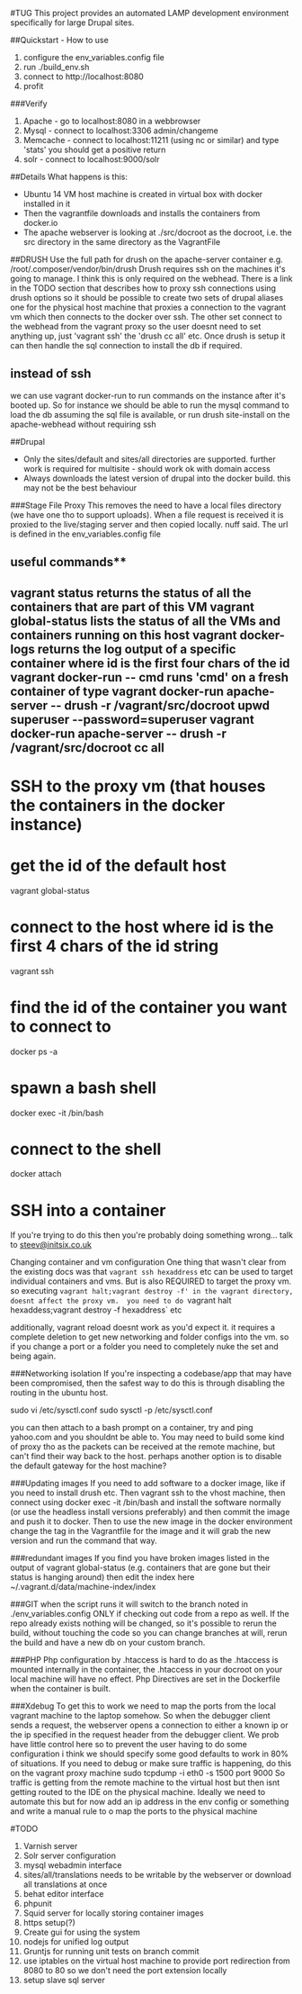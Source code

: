 #TUG
This project provides an automated LAMP development environment specifically for large Drupal sites. 

##Quickstart - How to use
1. configure the env_variables.config file
4. run ./build_env.sh
5. connect to http://localhost:8080
8. profit

###Verify
1. Apache - go to localhost:8080 in a webbrowser
2. Mysql - connect to localhost:3306 admin/changeme
3. Memcache - connect to localhost:11211 (using nc or similar) and type 'stats' you should get a positive return
3. solr - connect to localhost:9000/solr

##Details
What happens is this:
- Ubuntu 14 VM host machine is created in virtual box with docker installed in it
- Then the vagrantfile downloads and installs the containers from docker.io
- The apache webserver is looking at ./src/docroot as the docroot, i.e. the src directory in the same directory as the VagrantFile

##DRUSH
Use the full path for drush on the apache-server container e.g. /root/.composer/vendor/bin/drush
Drush requires ssh on the machines it's going to manage.  I think this is only required on the webhead.  There is a link in the TODO section that describes how to proxy ssh connections using drush options so it should be possible to create two sets of drupal aliases one for the physical host machine that proxies a connection to the vagrant vm which then connects to the docker over ssh.  The other set connect to the webhead from the vagrant proxy so the user doesnt need to set anything up, just 'vagrant ssh' the 'drush cc all' etc.
Once drush is setup it can then handle the sql connection to install the db if required.

## instead of ssh
we can use vagrant docker-run to run commands on the instance after it's booted up. 
So for instance we should be able to run the mysql command to load the db assuming the sql file is available, or run drush site-install on the apache-webhead without requiring ssh

##Drupal
- Only the sites/default and sites/all directories are supported. further work is required for multisite - should work ok with domain access
- Always downloads the latest version of drupal into the docker build.  this may not be the best behaviour

###Stage File Proxy
This removes the need to have a local files directory (we have one tho to support uploads). When a file request is received it is proxied to the live/staging server and then copied locally. nuff said. The url is defined in the env_variables.config file


useful commands**
-----------------
vagrant status 				returns the status of all the containers that are part of this VM
vagrant global-status   	lists the status of all the VMs and containers running on this host
vagrant docker-logs <id> 	returns the log output of a specific container where id is the first four chars of the id
vagrant docker-run <id> -- cmd  runs 'cmd' on a fresh container of type
vagrant docker-run apache-server -- drush -r /vagrant/src/docroot upwd superuser --password=superuser
vagrant docker-run apache-server -- drush -r /vagrant/src/docroot cc all
----------------- 

# SSH to the proxy vm (that houses the containers in the docker instance)

# get the id of the default host
vagrant global-status

# connect to the host where id is the first 4 chars of the id string
vagrant ssh <id> 

# find the id of the container you want to connect to
docker ps -a

# spawn a bash shell
docker exec -it <id> /bin/bash

# connect to the shell
docker attach <id>

# SSH into a container
If you're trying to do this then you're probably doing something wrong... talk to steev@initsix.co.uk

Changing container and vm configuration
One thing that wasn't clear from the existing docs was that `vagrant ssh hexaddress` etc can be used to target individual containers and vms.  But is also REQUIRED to target the proxy vm.  so executing `vagrant halt;vagrant destroy -f' in the vagrant directory, doesnt affect the proxy vm.  you need to do `vagrant halt hexaddess;vagrant destroy -f hexaddress` etc

additionally, vagrant reload doesnt work as you'd expect it.  it requires a complete deletion to get new networking and folder configs into the vm.  so if you change a port or a folder you need to completely nuke the set and being again. 

###Networking isolation
If you're inspecting a codebase/app that may have been compromised, then the safest way to do this is through disabling the routing in the ubuntu host.  

sudo vi /etc/sysctl.conf 
sudo sysctl -p /etc/sysctl.conf

you can then attach to a bash prompt on a container, try and ping yahoo.com and you shouldnt be able to.  You may need to build some kind of proxy tho as the packets can be received at the remote machine, but can't find their way back to the host. perhaps another option is to disable the default gateway for the host machine?

###Updating images
If you need to add software to a docker image, like if you need to install drush etc.  Then vagrant ssh to the vhost machine, then connect using docker exec -it /bin/bash and install the software normally (or use the headless install versions preferably) and then commit the image and push it to docker.  Then to use the new image in the docker environment change the tag in the Vagrantfile for the image and it will grab the new version and run the command that way. 

###redundant images
If you find you have broken images listed in the output of vagrant global-status (e.g. containers that are gone but their status is hanging around) then edit the index here ~/.vagrant.d/data/machine-index/index

###GIT
when the script runs it will switch to the branch noted in ./env_variables.config ONLY if checking out code from a repo as well.  If the repo already exists nothing will be changed, so it's possible to rerun the build, without touching the code so you can change branches at will, rerun the build and have a new db on your custom branch. 

###PHP
Php configuration by .htaccess is hard to do as the .htaccess is mounted internally in the container, the .htaccess in your docroot on your local machine will have no effect. Php Directives are set in the Dockerfile when the container is built. 

###Xdebug
To get this to work we need to map the ports from the local vagrant machine to the laptop somehow.  So when the debugger client sends a request, the webserver opens a connection to either a known ip or the ip specified in the request header from the debugger client. We prob have little control here so to prevent the user having to do some configuration i think we should specify some good defaults to work in 80% of situations. 
If you need to debug or make sure traffic is happening, do this on the vagrant proxy machine sudo tcpdump -i eth0  -s 1500 port 9000
So traffic is getting from the remote machine to the virtual host but then isnt getting routed to the IDE on the physical machine.  Ideally we need to automate this but for now add an ip address in the env config or something and write a manual rule to o map the ports to the physical machine


#TODO
1. Varnish server
2. Solr server configuration
3. mysql webadmin interface
4. sites/all/translations needs to be writable by the webserver or download all translations at once
6. behat editor interface
7. phpunit
9. Squid server for locally storing container images
10. https setup(?)
12. Create gui for using the system
13. nodejs for unified log output
14. Gruntjs for running unit tests on branch commit
18. use iptables on the virtual host machine to provide port redirection from 8080 to 80 so we don't need the port extension locally
19. setup slave sql server
